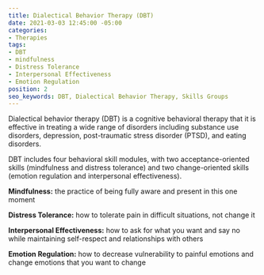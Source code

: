 ```yaml
---
title: Dialectical Behavior Therapy (DBT)
date: 2021-03-03 12:45:00 -05:00
categories:
- Therapies
tags:
- DBT
- mindfulness
- Distress Tolerance
- Interpersonal Effectiveness
- Emotion Regulation
position: 2
seo_keywords: DBT, Dialectical Behavior Therapy, Skills Groups
---
```


Dialectical behavior therapy (DBT) is a cognitive behavioral therapy that it is effective in treating a wide range of disorders including substance use disorders, depression, post-traumatic stress disorder (PTSD), and eating disorders. 

DBT includes four behavioral skill modules, with two acceptance-oriented skills (mindfulness and distress tolerance) and two change-oriented skills (emotion regulation and interpersonal effectiveness).

**Mindfulness:** the practice of being fully aware and present in this one moment

**Distress Tolerance:** how to tolerate pain in difficult situations, not change it

**Interpersonal Effectiveness:** how to ask for what you want and say no while maintaining self-respect and relationships with others

**Emotion Regulation:** how to decrease vulnerability to painful emotions and change emotions that you want to change